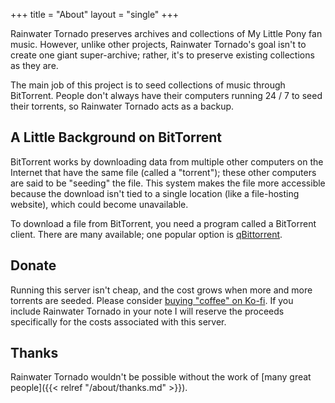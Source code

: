 +++
title = "About"
layout = "single"
+++

Rainwater Tornado preserves archives and collections of My Little Pony fan music. However, unlike other projects, Rainwater Tornado's goal isn't to create one giant super-archive; rather, it's to preserve existing collections as they are.

The main job of this project is to seed collections of music through BitTorrent. People don't always have their computers running 24 / 7 to seed their torrents, so Rainwater Tornado acts as a backup.

## A Little Background on BitTorrent

BitTorrent works by downloading data from multiple other computers on the Internet that have the same file (called a "torrent"); these other computers are said to be "seeding" the file. This system makes the file more accessible because the download isn't tied to a single location (like a file-hosting website), which could become unavailable.

To download a file from BitTorrent, you need a program called a BitTorrent client. There are many available; one popular option is [qBittorrent](https://www.qbittorrent.org/).

## Donate

Running this server isn't cheap, and the cost grows when more and more torrents are seeded. Please consider [buying "coffee" on Ko-fi](https://ko-fi.com/jackgraysonfox). If you include Rainwater Tornado in your note I will reserve the proceeds specifically for the costs associated with this server.

## Thanks

Rainwater Tornado wouldn't be possible without the work of [many great people]({{< relref "/about/thanks.md" >}}).